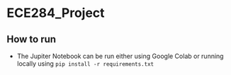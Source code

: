 # ECE284_Project

## How to run

- The Jupiter Notebook can be run either using Google Colab or running locally using `pip install -r requirements.txt`
